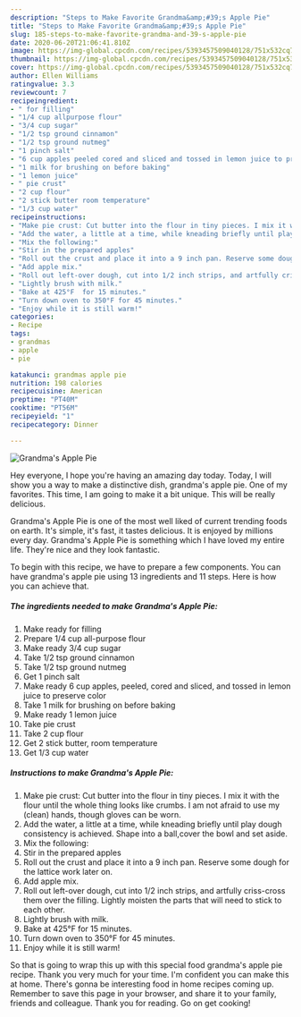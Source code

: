 ```yaml
---
description: "Steps to Make Favorite Grandma&amp;#39;s Apple Pie"
title: "Steps to Make Favorite Grandma&amp;#39;s Apple Pie"
slug: 185-steps-to-make-favorite-grandma-and-39-s-apple-pie
date: 2020-06-20T21:06:41.810Z
image: https://img-global.cpcdn.com/recipes/5393457509040128/751x532cq70/grandmas-apple-pie-recipe-main-photo.jpg
thumbnail: https://img-global.cpcdn.com/recipes/5393457509040128/751x532cq70/grandmas-apple-pie-recipe-main-photo.jpg
cover: https://img-global.cpcdn.com/recipes/5393457509040128/751x532cq70/grandmas-apple-pie-recipe-main-photo.jpg
author: Ellen Williams
ratingvalue: 3.3
reviewcount: 7
recipeingredient:
- " for filling"
- "1/4 cup allpurpose flour"
- "3/4 cup sugar"
- "1/2 tsp ground cinnamon"
- "1/2 tsp ground nutmeg"
- "1 pinch salt"
- "6 cup apples peeled cored and sliced and tossed in lemon juice to preserve color"
- "1 milk for brushing on before baking"
- "1 lemon juice"
- " pie crust"
- "2 cup flour"
- "2 stick butter room temperature"
- "1/3 cup water"
recipeinstructions:
- "Make pie crust: Cut butter into the flour in tiny pieces. I mix it with the flour until the whole thing looks like crumbs. I am not afraid to use my (clean) hands, though gloves can be worn."
- "Add the water, a little at a time, while kneading briefly until play dough consistency is achieved. Shape into a ball,cover the bowl and set aside."
- "Mix the following:"
- "Stir in the prepared apples"
- "Roll out the crust and place it into a 9 inch pan. Reserve some dough for the lattice work later on."
- "Add apple mix."
- "Roll out left-over dough, cut into 1/2 inch strips, and artfully criss-cross them over the filling. Lightly moisten the parts that will need to stick to each other."
- "Lightly brush with milk."
- "Bake at 425°F  for 15 minutes."
- "Turn down oven to 350°F for 45 minutes."
- "Enjoy while it is still warm!"
categories:
- Recipe
tags:
- grandmas
- apple
- pie

katakunci: grandmas apple pie 
nutrition: 198 calories
recipecuisine: American
preptime: "PT40M"
cooktime: "PT56M"
recipeyield: "1"
recipecategory: Dinner

---
```



![Grandma&#39;s Apple Pie](https://img-global.cpcdn.com/recipes/5393457509040128/751x532cq70/grandmas-apple-pie-recipe-main-photo.jpg)

Hey everyone, I hope you're having an amazing day today. Today, I will show you a way to make a distinctive dish, grandma&#39;s apple pie. One of my favorites. This time, I am going to make it a bit unique. This will be really delicious.

Grandma&#39;s Apple Pie is one of the most well liked of current trending foods on earth. It's simple, it's fast, it tastes delicious. It is enjoyed by millions every day. Grandma&#39;s Apple Pie is something which I have loved my entire life. They're nice and they look fantastic.




To begin with this recipe, we have to prepare a few components. You can have grandma&#39;s apple pie using 13 ingredients and 11 steps. Here is how you can achieve that.

<!--inarticleads1-->

##### The ingredients needed to make Grandma&#39;s Apple Pie:

1. Make ready  for filling
1. Prepare 1/4 cup all-purpose flour
1. Make ready 3/4 cup sugar
1. Take 1/2 tsp ground cinnamon
1. Take 1/2 tsp ground nutmeg
1. Get 1 pinch salt
1. Make ready 6 cup apples, peeled, cored and sliced, and tossed in lemon juice to preserve color
1. Take 1 milk for brushing on before baking
1. Make ready 1 lemon juice
1. Take  pie crust
1. Take 2 cup flour
1. Get 2 stick butter, room temperature
1. Get 1/3 cup water




<!--inarticleads2-->

##### Instructions to make Grandma&#39;s Apple Pie:

1. Make pie crust: Cut butter into the flour in tiny pieces. I mix it with the flour until the whole thing looks like crumbs. I am not afraid to use my (clean) hands, though gloves can be worn.
1. Add the water, a little at a time, while kneading briefly until play dough consistency is achieved. Shape into a ball,cover the bowl and set aside.
1. Mix the following:
1. Stir in the prepared apples
1. Roll out the crust and place it into a 9 inch pan. Reserve some dough for the lattice work later on.
1. Add apple mix.
1. Roll out left-over dough, cut into 1/2 inch strips, and artfully criss-cross them over the filling. Lightly moisten the parts that will need to stick to each other.
1. Lightly brush with milk.
1. Bake at 425°F  for 15 minutes.
1. Turn down oven to 350°F for 45 minutes.
1. Enjoy while it is still warm!




So that is going to wrap this up with this special food grandma&#39;s apple pie recipe. Thank you very much for your time. I'm confident you can make this at home. There's gonna be interesting food in home recipes coming up. Remember to save this page in your browser, and share it to your family, friends and colleague. Thank you for reading. Go on get cooking!

